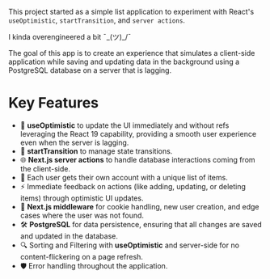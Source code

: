 This project started as a simple list application to experiment with React's `useOptimistic`, `startTransition`, and `server actions`.

I kinda overengineered a bit ¯\_(ツ)_/¯

The goal of this app is to create an experience that simulates a client-side application while saving and updating data in the background using a PostgreSQL database on a server that is lagging.

# Key Features
<ul>
  <li>
    🚀 <strong>useOptimistic</strong> to update the UI immediately and without refs leveraging the React 19 capability, providing a smooth user experience even when the server is lagging.
  </li>
  <li>
    🔄 <strong>startTransition</strong> to manage state transitions.
  </li>
  <li>
    🌐 <strong>Next.js server actions</strong> to handle database interactions coming from the client-side.
  </li>
  <li>
    👤 Each user gets their own account with a unique list of items.
  </li>
  <li>
    ⚡ Immediate feedback on actions (like adding, updating, or deleting items) through optimistic UI updates.
  </li>
  <li>
    🔐 <strong>Next.js middleware</strong> for cookie handling, new user creation, and edge cases where the user was not found.
  </li>
  <li>
    🛠️ <strong>PostgreSQL</strong> for data persistence, ensuring that all changes are saved and updated in the database.
  </li>
  <li>
    🔍 Sorting and Filtering with <strong>useOptimistic</strong> and server-side for no content-flickering on a page refresh.
  </li>
  <li>
    🛡️ Error handling throughout the application.
  </li>
</ul>
